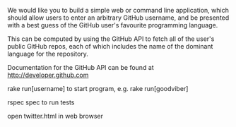 We would like you to build a simple web or command line application, which should allow users to enter an arbitrary GitHub username, and be presented with a best guess of the GitHub user's favourite programming language.

This can be computed by using the GitHub API to fetch all of the user's public GitHub repos, each of which includes the name of the dominant language for the repository.

Documentation for the GitHub API can be found at http://developer.github.com

rake run[username] to start program, e.g. rake run[goodviber]

rspec spec to run tests

open twitter.html in web browser

